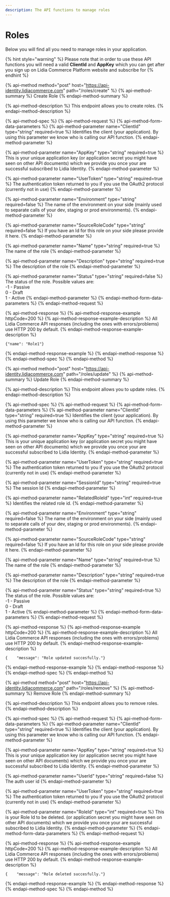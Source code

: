 ```yaml
---
description: The API functions to manage roles
---
```


# Roles

Below you will find all you need to manage roles in your application.

{% hint style="warning" %}
Please note that in order to use these API functions you will need a valid **ClientId** and **AppKey** which you can get after you sign up on Lidia Commerce Platform website and subscribe for
{% endhint %}

{% api-method method="post" host="https://api-identity.lidiacommerce.com" path="/roles/create" %}
{% api-method-summary %}
Create Role
{% endapi-method-summary %}

{% api-method-description %}
This endpoint allows you to create roles.
{% endapi-method-description %}

{% api-method-spec %}
{% api-method-request %}
{% api-method-form-data-parameters %}
{% api-method-parameter name="ClientId" type="string" required=true %}
Identifies the client \(your application\). By using this parameter we know who is calling our API function.
{% endapi-method-parameter %}

{% api-method-parameter name="AppKey" type="string" required=true %}
This is your unique application key \(or application secret you might have seen on other API documents\) which we provide you once your are successful subscribed to Lidia Identity.
{% endapi-method-parameter %}

{% api-method-parameter name="UserToken" type="string" required=true %}
The authentication token returned to you if you use the OAuth2 protocol \(currently not in use\)
{% endapi-method-parameter %}

{% api-method-parameter name="Environment" type="string" required=false %}
The name of the environment on your side \(mainly used to separate calls of your dev, staging or prod environments\).
{% endapi-method-parameter %}

{% api-method-parameter name="SourceRoleCode" type="string" required=false %}
If you have an Id for this role on your side please provide it here.
{% endapi-method-parameter %}

{% api-method-parameter name="Name" type="string" required=true %}
The name of the role
{% endapi-method-parameter %}

{% api-method-parameter name="Description" type="string" required=true %}
The description of the role
{% endapi-method-parameter %}

{% api-method-parameter name="Status" type="string" required=false %}
The status of the role. Possible values are:  
-1 - Passive  
0 - Draft  
1 - Active
{% endapi-method-parameter %}
{% endapi-method-form-data-parameters %}
{% endapi-method-request %}

{% api-method-response %}
{% api-method-response-example httpCode=200 %}
{% api-method-response-example-description %}
All Lidia Commerce API responses \(including the ones with errors/problems\) use HTTP 200 by default.
{% endapi-method-response-example-description %}

```text
{"name": "Role1"}
```
{% endapi-method-response-example %}
{% endapi-method-response %}
{% endapi-method-spec %}
{% endapi-method %}

{% api-method method="post" host="https://api-identity.lidiacommerce.com" path="/roles/update" %}
{% api-method-summary %}
Update Role
{% endapi-method-summary %}

{% api-method-description %}
This endpoint allows you to update roles.
{% endapi-method-description %}

{% api-method-spec %}
{% api-method-request %}
{% api-method-form-data-parameters %}
{% api-method-parameter name="ClientId" type="string" required=true %}
Identifies the client \(your application\). By using this parameter we know who is calling our API function.
{% endapi-method-parameter %}

{% api-method-parameter name="AppKey" type="string" required=true %}
This is your unique application key \(or application secret you might have seen on other API documents\) which we provide you once your are successful subscribed to Lidia Identity.
{% endapi-method-parameter %}

{% api-method-parameter name="UserToken" type="string" required=true %}
The authentication token returned to you if you use the OAuth2 protocol \(currently not in use\)
{% endapi-method-parameter %}

{% api-method-parameter name="SessionId" type="string" required=true %}
The session Id
{% endapi-method-parameter %}

{% api-method-parameter name="RelatedRoleId" type="int" required=true %}
Identifies the related role id.
{% endapi-method-parameter %}

{% api-method-parameter name="Environment" type="string" required=false %}
The name of the environment on your side \(mainly used to separate calls of your dev, staging or prod environments\).
{% endapi-method-parameter %}

{% api-method-parameter name="SourceRoleCode" type="string" required=false %}
If you have an Id for this role on your side please provide it here.
{% endapi-method-parameter %}

{% api-method-parameter name="Name" type="string" required=true %}
The name of the role
{% endapi-method-parameter %}

{% api-method-parameter name="Description" type="string" required=true %}
The description of the role
{% endapi-method-parameter %}

{% api-method-parameter name="Status" type="string" required=true %}
The status of the role. Possible values are:  
-1 - Passive  
0 - Draft  
1 - Active
{% endapi-method-parameter %}
{% endapi-method-form-data-parameters %}
{% endapi-method-request %}

{% api-method-response %}
{% api-method-response-example httpCode=200 %}
{% api-method-response-example-description %}
All Lidia Commerce API responses \(including the ones with errors/problems\) use HTTP 200 by default.
{% endapi-method-response-example-description %}

```text
{    "message": "Role updated succesfully."}
```
{% endapi-method-response-example %}
{% endapi-method-response %}
{% endapi-method-spec %}
{% endapi-method %}

{% api-method method="post" host="https://api-identity.lidiacommerce.com" path="/roles/remove" %}
{% api-method-summary %}
Remove Role
{% endapi-method-summary %}

{% api-method-description %}
This endpoint allows you to remove roles.
{% endapi-method-description %}

{% api-method-spec %}
{% api-method-request %}
{% api-method-form-data-parameters %}
{% api-method-parameter name="ClientId" type="string" required=true %}
Identifies the client \(your application\). By using this parameter we know who is calling our API function.
{% endapi-method-parameter %}

{% api-method-parameter name="AppKey" type="string" required=true %}
This is your unique application key \(or application secret you might have seen on other API documents\) which we provide you once your are successful subscribed to Lidia Identity.
{% endapi-method-parameter %}

{% api-method-parameter name="UserId" type="string" required=false %}
The auth user id
{% endapi-method-parameter %}

{% api-method-parameter name="UserToken" type="string" required=true %}
The authentication token returned to you if you use the OAuth2 protocol \(currently not in use\)
{% endapi-method-parameter %}

{% api-method-parameter name="RoleId" type="int" required=true %}
This is your Role Id to be deleted. \(or application secret you might have seen on other API documents\) which we provide you once your are successful subscribed to Lidia Identity.
{% endapi-method-parameter %}
{% endapi-method-form-data-parameters %}
{% endapi-method-request %}

{% api-method-response %}
{% api-method-response-example httpCode=200 %}
{% api-method-response-example-description %}
All Lidia Commerce API responses \(including the ones with errors/problems\) use HTTP 200 by default.
{% endapi-method-response-example-description %}

```text
{    "message": "Role deleted succesfully."}
```
{% endapi-method-response-example %}
{% endapi-method-response %}
{% endapi-method-spec %}
{% endapi-method %}

